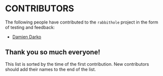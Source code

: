 # CONTRIBUTORS

The following people have contributed to the `rabbithole` project in the form of testing and feedback:


- [Damien Darko](https://github.com/morbidlyocheese)

## Thank you so much everyone!

This list is sorted by the time of the first contribution. New contributors should add their names to the end of the list.
